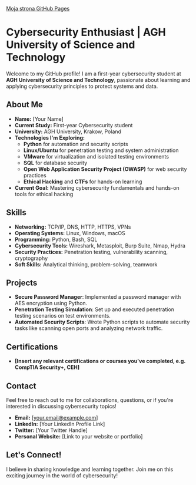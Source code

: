 [Moja strona GitHub Pages](https://hose-zur.github.io)
# Cybersecurity Enthusiast | AGH University of Science and Technology

Welcome to my GitHub profile! I am a first-year cybersecurity student at **AGH University of Science and Technology**, passionate about learning and applying cybersecurity principles to protect systems and data.

## About Me

- **Name:** [Your Name]
- **Current Study:** First-year Cybersecurity student
- **University:** AGH University, Krakow, Poland
- **Technologies I'm Exploring:**
  - **Python** for automation and security scripts
  - **Linux/Ubuntu** for penetration testing and system administration
  - **VMware** for virtualization and isolated testing environments
  - **SQL** for database security
  - **Open Web Application Security Project (OWASP)** for web security practices
  - **Ethical Hacking** and **CTFs** for hands-on learning
- **Current Goal:** Mastering cybersecurity fundamentals and hands-on tools for ethical hacking

## Skills

- **Networking:** TCP/IP, DNS, HTTP, HTTPS, VPNs
- **Operating Systems:** Linux, Windows, macOS
- **Programming:** Python, Bash, SQL
- **Cybersecurity Tools:** Wireshark, Metasploit, Burp Suite, Nmap, Hydra
- **Security Practices:** Penetration testing, vulnerability scanning, cryptography
- **Soft Skills:** Analytical thinking, problem-solving, teamwork

## Projects

- **Secure Password Manager**: Implemented a password manager with AES encryption using Python.
- **Penetration Testing Simulation**: Set up and executed penetration testing scenarios on test environments.
- **Automated Security Scripts**: Wrote Python scripts to automate security tasks like scanning open ports and analyzing network traffic.

## Certifications

- **[Insert any relevant certifications or courses you've completed, e.g. CompTIA Security+, CEH]**

## Contact

Feel free to reach out to me for collaborations, questions, or if you're interested in discussing cybersecurity topics!

- **Email:** [your.email@example.com]
- **LinkedIn:** [Your LinkedIn Profile Link]
- **Twitter:** [Your Twitter Handle]
- **Personal Website:** [Link to your website or portfolio]

## Let's Connect!

I believe in sharing knowledge and learning together. Join me on this exciting journey in the world of cybersecurity!

